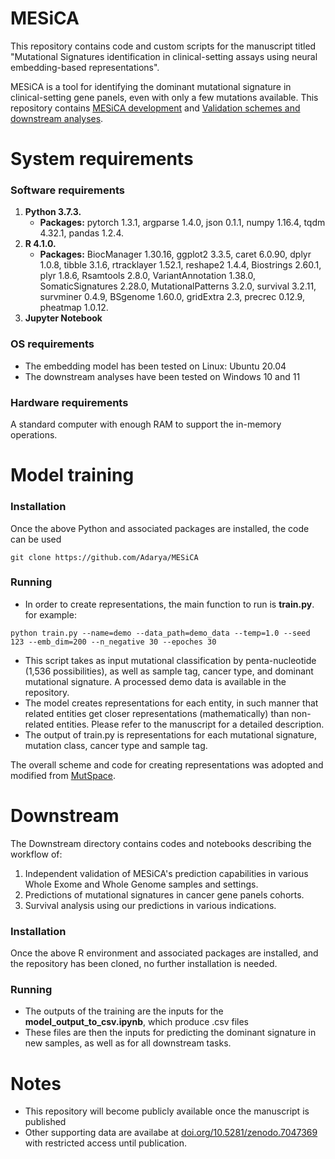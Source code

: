 # MESiCA

This repository contains code and custom scripts for the manuscript titled "Mutational Signatures identification in clinical-setting assays using neural embedding-based representations". 

MESiCA is a tool for identifying the dominant mutational signature in clinical-setting gene panels, even with only a few mutations available. 
This repository contains [MESiCA development](#Model) and [Validation schemes and downstream analyses](#Downstream). 

<a name="Model"/>

# System requirements 

### Software requirements
1. **Python 3.7.3.** 
    + **Packages:** pytorch 1.3.1, argparse 1.4.0, json 0.1.1, numpy 1.16.4, tqdm 4.32.1, pandas 1.2.4.
2. **R 4.1.0.** 
    + **Packages:** BiocManager 1.30.16, ggplot2 3.3.5, caret 6.0.90, dplyr 1.0.8, tibble 3.1.6, rtracklayer 1.52.1, reshape2 1.4.4, Biostrings 2.60.1, plyr 1.8.6, Rsamtools 2.8.0, VariantAnnotation 1.38.0, SomaticSignatures 2.28.0, MutationalPatterns 3.2.0, survival 3.2.11, survminer 0.4.9, BSgenome 1.60.0, gridExtra 2.3, precrec 0.12.9, pheatmap 1.0.12. 
3. **Jupyter Notebook**

### OS requirements
+ The embedding model has been tested on Linux: Ubuntu 20.04
+ The downstream analyses have been tested on Windows 10 and 11

### Hardware requirements
A standard computer with enough RAM to support the in-memory operations.


# Model training
### Installation
Once the above Python and associated packages are installed, the code can be used
```
git clone https://github.com/Adarya/MESiCA
```

### Running
+ In order to create representations, the main function to run is **train.py**. for example:
```
python train.py --name=demo --data_path=demo_data --temp=1.0 --seed 123 --emb_dim=200 --n_negative 30 --epoches 30
```
+ This script takes as input mutational classification by penta-nucleotide (1,536 possibilities), as well as sample tag, cancer type, and dominant mutational signature. A processed demo data is available in the repository.
+ The model creates representations for each entity, in such manner that related entities get closer representations (mathematically) than non-related entities. Please refer to the manuscript for a detailed description. 
+ The output of train.py is representations for each mutational signature, mutation class, cancer type and sample tag.

The overall scheme and code for creating representations was adopted and modified from [MutSpace](https://github.com/ma-compbio/MutSpace).

<a name="Downstream"/>

# Downstream
The Downstream directory contains codes and notebooks describing the workflow of:
  1. Independent validation of MESiCA's prediction capabilities in various Whole Exome and Whole Genome samples and settings.
  2. Predictions of mutational signatures in cancer gene panels cohorts.
  3. Survival analysis using our predictions in various indications. 

### Installation
Once the above R environment and associated packages are installed, and the repository has been cloned, no further installation is needed.

### Running
+ The outputs of the training are the inputs for the **model_output_to_csv.ipynb**, which produce .csv files
+ These files are then the inputs for predicting the dominant signature in new samples, as well as for all downstream tasks.

# Notes
- This repository will become publicly available once the manuscript is published
- Other supporting data are availabe at [doi.org/10.5281/zenodo.7047369](https://doi.org/10.5281/zenodo.7047369) with restricted access until publication.
